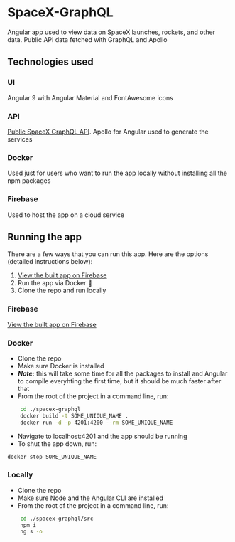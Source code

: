 # SpaceX-GraphQL

Angular app used to view data on SpaceX launches, rockets, and other data. Public API data fetched with GraphQL and Apollo

## Technologies used

### UI

Angular 9 with Angular Material and FontAwesome icons

### API

[Public SpaceX GraphQL API](https://api.spacex.land/graphql/). Apollo for Angular used to generate the services

### Docker

Used just for users who want to run the app locally without installing all the npm packages

### Firebase

Used to host the app on a cloud service 

## Running the app
There are a few ways that you can run this app. Here are the options (detailed instructions below):

1. [View the built app on Firebase](https://spacex-graphql-viewer.web.app/)
2. Run the app via Docker 🐋
3. Clone the repo and run locally

### Firebase

[View the built app on Firebase](https://spacex-graphql-viewer.web.app/)

### Docker

* Clone the repo
* Make sure Docker is installed
* ***Note:*** this will take some time for all the packages to install and Angular to compile everyhting the first time, but it should be much faster after that 
* From the root of the project in a command line, run:
``` bash
    cd ./spacex-graphql
    docker build -t SOME_UNIQUE_NAME .
    docker run -d -p 4201:4200 --rm SOME_UNIQUE_NAME
```
* Navigate to localhost:4201 and the app should be running
* To shut the app down, run: 
```bash 
docker stop SOME_UNIQUE_NAME
```

### Locally

* Clone the repo
* Make sure Node and the Angular CLI are installed
* From the root of the project in a command line, run:
``` bash
    cd ./spacex-graphql/src
    npm i
    ng s -o 
```
